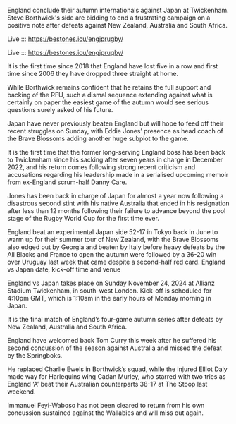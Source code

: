 England conclude their autumn internationals against Japan at Twickenham. Steve Borthwick's side are bidding to end a frustrating campaign on a positive note after defeats against New Zealand, Australia and South Africa.

Live ::: https://bestones.icu/engjprugby/

Live ::: https://bestones.icu/engjprugby/

It is the first time since 2018 that England have lost five in a row and first time since 2006 they have dropped three straight at home. 

While Borthwick remains confident that he retains the full support and backing of the RFU, such a dismal sequence extending against what is certainly on paper the easiest game of the autumn would see serious questions surely asked of his future.

Japan have never previously beaten England but will hope to feed off their recent struggles on Sunday, with Eddie Jones’ presence as head coach of the Brave Blossoms adding another huge subplot to the game.

It is the first time that the former long-serving England boss has been back to Twickenham since his sacking after seven years in charge in December 2022, and his return comes following strong recent criticism and accusations regarding his leadership made in a serialised upcoming memoir from ex-England scrum-half Danny Care.

Jones has been back in charge of Japan for almost a year now following a disastrous second stint with his native Australia that ended in his resignation after less than 12 months following their failure to advance beyond the pool stage of the Rugby World Cup for the first time ever.

England beat an experimental Japan side 52-17 in Tokyo back in June to warm up for their summer tour of New Zealand, with the Brave Blossoms also edged out by Georgia and beaten by Italy before heavy defeats by the All Blacks and France to open the autumn were followed by a 36-20 win over Uruguay last week that came despite a second-half red card.
England vs Japan date, kick-off time and venue

England vs Japan takes place on Sunday November 24, 2024 at Allianz Stadium Twickenham, in south-west London. Kick-off is scheduled for 4:10pm GMT, which is 1:10am in the early hours of Monday morning in Japan.

It is the final match of England’s four-game autumn series after defeats by New Zealand, Australia and South Africa.

England have welcomed back Tom Curry this week after he suffered his second concussion of the season against Australia and missed the defeat by the Springboks.

He replaced Charlie Ewels in Borthwick’s squad, while the injured Elliot Daly made way for Harlequins wing Cadan Murley, who starred with two tries as England ‘A’ beat their Australian counterparts 38-17 at The Stoop last weekend.

Immanuel Feyi-Waboso has not been cleared to return from his own concussion sustained against the Wallabies and will miss out again.
